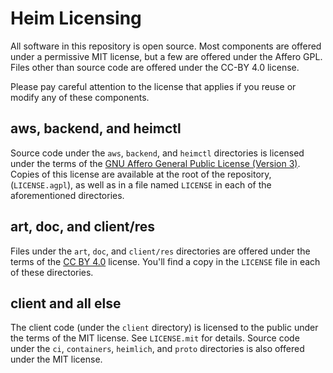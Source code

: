 # Heim Licensing

All software in this repository is open source. Most components are offered
under a permissive MIT license, but a few are offered under the Affero GPL.
Files other than source code are offered under the CC-BY 4.0 license.

Please pay careful attention to the license that applies if you reuse or modify
any of these components.

## aws, backend, and heimctl

Source code under the `aws`, `backend`, and `heimctl` directories is licensed
under the terms of the
[GNU Affero General Public License (Version 3)](https://www.gnu.org/licenses/agpl-3.0.html).
Copies of this license are available at the root of the repository,
(`LICENSE.agpl`), as well as in a file named `LICENSE` in each of the
aforementioned directories.

## art, doc, and client/res

Files under the `art`, `doc`, and `client/res` directories are offered under
the terms of the [CC BY 4.0](http://creativecommons.org/licenses/by/4.0/)
license.  You'll find a copy in the `LICENSE` file in each of these
directories.

## client and all else

The client code (under the `client` directory) is licensed to the public under
the terms of the MIT license. See `LICENSE.mit` for details.
Source code under the `ci`, `containers`, `heimlich`, and `proto` directories
is also offered under the MIT license.
